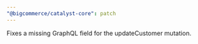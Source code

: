 ```yaml
---
"@bigcommerce/catalyst-core": patch
---
```


Fixes a missing GraphQL field for the updateCustomer mutation.
